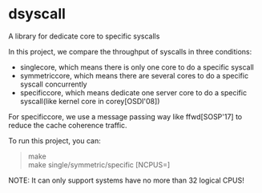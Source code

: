 # dsyscall
A library for dedicate core to specific syscalls

In this project, we compare the throughput of syscalls in three conditions:
  + singlecore, which means there is only one core to do a specific syscall
  + symmetriccore, which means there are several cores to do a specific syscall concurrently
  + specificcore, which means dedicate one server core to do a specific syscall(like kernel core in corey[OSDI'08])

For specificcore, we use a message passing way like ffwd[SOSP'17] to reduce the cache coherence traffic.

To run this project, you can:  
> make  
> make single/symmetric/specific [NCPUS=]  

NOTE: It can only support systems have no more than 32 logical CPUS!